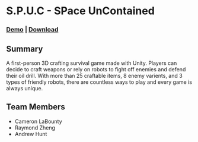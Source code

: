 # S.P.U.C - SPace UnContained

### [Demo](https://www.youtube.com/watch?v=fNdxRjiT1ic) | [Download](https://clabounty.itch.io/spuc)

## Summary
A first-person 3D crafting survival game made with Unity. Players can decide to craft weapons or rely on robots to fight off enemies and defend their oil drill. With more than 25 craftable items, 8 enemy varients, and 3 types of friendly robots, there are countless ways to play and every game is always unique.

## Team Members
- Cameron LaBounty
- Raymond Zheng
- Andrew Hunt